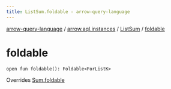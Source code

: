 ```yaml
---
title: ListSum.foldable - arrow-query-language
---
```


[arrow-query-language](../../index.html) / [arrow.aql.instances](../index.html) / [ListSum](index.html) / [foldable](./foldable.html)

# foldable

`open fun foldable(): Foldable<ForListK>`

Overrides [Sum.foldable](../../arrow.aql/-sum/foldable.html)

